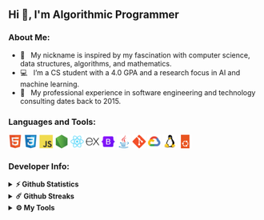 ## Hi 👋, I'm Algorithmic Programmer

### About Me:

- 🔢 &nbsp; My nickname is inspired by my fascination with computer science, data structures, algorithms, and mathematics.
- 💻 &nbsp; I’m a CS student with a 4.0 GPA and a research focus in AI and machine learning.
- 💼 &nbsp; My professional experience in software engineering and technology consulting dates back to 2015. 

### Languages and Tools:

<code><img height="27" src="https://raw.githubusercontent.com/devicons/devicon/master/icons/html5/html5-original.svg" alt="html5"></code>
<code><img height="27" src="https://raw.githubusercontent.com/devicons/devicon/master/icons/css3/css3-original.svg" alt="css3"></code>
<code><img height="27" src="https://raw.githubusercontent.com/devicons/devicon/master/icons/javascript/javascript-original.svg" alt="javascript"></code>
<code><img height="27" src="https://raw.githubusercontent.com/devicons/devicon/master/icons/nodejs/nodejs-original.svg" alt="nodejs"></code>
<code><img height="27" src="https://raw.githubusercontent.com/devicons/devicon/master/icons/react/react-original.svg" alt="react"></code>
<code><img height="27" src="https://raw.githubusercontent.com/devicons/devicon/master/icons/express/express-original.svg" alt="express"></code>
<code><img height="27" src="https://raw.githubusercontent.com/devicons/devicon/master/icons/bootstrap/bootstrap-original.svg" alt="bootstrap"></code>
<code><img height="27" src="https://raw.githubusercontent.com/devicons/devicon/master/icons/java/java-original.svg" alt="java"></code>
<code><img height="27" src="https://raw.githubusercontent.com/devicons/devicon/master/icons/git/git-original.svg" alt="git"></code>
<code><img height="27" src="https://raw.githubusercontent.com/devicons/devicon/master/icons/googlecloud/googlecloud-original.svg" alt="googlecloud"></code>
<code><img height="27" src="https://raw.githubusercontent.com/devicons/devicon/master/icons/linux/linux-original.svg" alt="linux"></code>
<code><img height="27" src="https://raw.githubusercontent.com/devicons/devicon/master/icons/ubuntu/ubuntu-original.svg" alt="ubuntu"></code>

### Developer Info:

<details>
  <summary><b>⚡ Github Statistics</b></summary>

  <br />
  <img height="180em" src="https://github-readme-stats.vercel.app/api?username=algorithmicprogrammer&show_icons=true&hide_border=true&&count_private=true&include_all_commits=true" />
  <img height="180em" src="https://github-readme-stats.vercel.app/api/top-langs/?username=algorithmicprogrammer&exclude_repo=KNN-Image-Classification&show_icons=true&hide_border=true&layout=compact&langs_count=8"/>
</details>

<details>
  <summary><b>☄️ Github Streaks</b></summary>

  <br />
  <img height="180em" src="https://github-readme-streak-stats.herokuapp.com/?user=algorithmicprogrammer&hide_border=true" />
</details>

<details>
  <br />
  <summary><b>⚙️ My Tools</b></summary>
	<h3>Workstation (Custom PC Built By Me)</h3>
  	<ul>
	      <li><b>Motherboard:</b> MSI Mag B550 Tomahawk Max Wifi</li>
	      <li><b>BIOS Version:</b> 7C91v281</li>
	      <li><b>OS:</b> Ubuntu 24.04 LTS</li>
	      <li><b>CPU:</b> Ryzen 7 5700X</li>
	      <li><b>GPU:</b> Nvidia GeForce RTX 4080 Super</li>
	</ul>
	<h3>Laptop</h3>
  	<ul>
	      <li><b>Make/Model:</b> Lenovo Legion 7i (16 inch, 9th gen)</li>
	      <li><b>OS:</b> Ubuntu 24.04 LTS</li>
	      <li><b>CPU:</b> 14th Generation Intel Core i9</li>
	      <li><b>GPU:</b> Nvidia GeForce RTX 4070</li>
	</ul>
</details>
